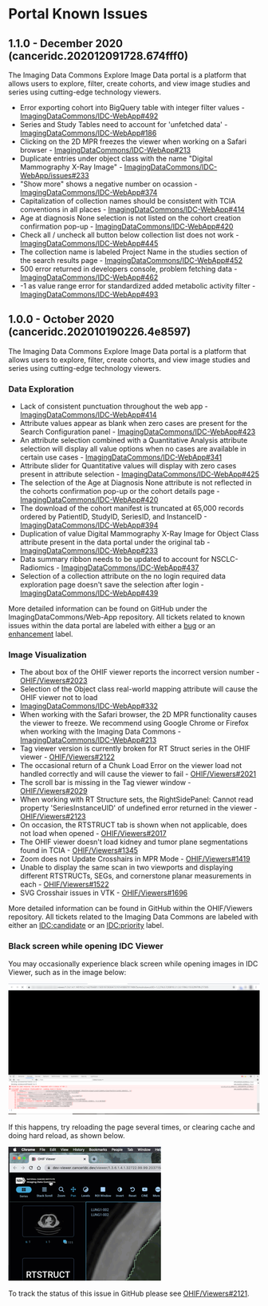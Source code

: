 # Portal Known Issues

## 1.1.0 - December 2020 \(canceridc.202012091728.674fff0\)

The Imaging Data Commons Explore Image Data portal is a platform that allows users to explore, filter, create cohorts, and view image studies and series using cutting-edge technology viewers.

* Error exporting cohort into BigQuery table with integer filter values - [ImagingDataCommons/IDC-WebApp\#492](https://github.com/ImagingDataCommons/IDC-WebApp/issues/492)
* Series and Study Tables need to account for 'unfetched data'  - [ImagingDataCommons/IDC-WebApp\#186](https://github.com/ImagingDataCommons/IDC-WebApp/issues/186)
* Clicking on the 2D MPR freezes the viewer when working on a Safari browser - [ImagingDataCommons/IDC-WebApp\#213](https://github.com/ImagingDataCommons/IDC-WebApp/issues/213)
* Duplicate entries under object class with the name "Digital Mammography X-Ray Image" - [ImagingDataCommons/IDC-WebApp/issues\#233](https://github.com/ImagingDataCommons/IDC-WebApp/issues/233)
* "Show more" shows a negative number on ocassion - [ImagingDataCommons/IDC-WebApp\#374](https://github.com/ImagingDataCommons/IDC-WebApp/issues/374)
* Capitalization of collection names should be consistent with TCIA conventions in all places - [ImagingDataCommons/IDC-WebApp\#414](https://github.com/ImagingDataCommons/IDC-WebApp/issues/414)
* Age at diagnosis None selection is not listed on the cohort creation confirmation pop-up - [ImagingDataCommons/IDC-WebApp\#420](https://github.com/ImagingDataCommons/IDC-WebApp/issues/420)
* Check all / uncheck all button below collection list does not work - [ImagingDataCommons/IDC-WebApp\#445](https://github.com/ImagingDataCommons/IDC-WebApp/issues/445)
* The collection name is labeled Project Name in the studies section of the search results page - [ImagingDataCommons/IDC-WebApp\#452](https://github.com/ImagingDataCommons/IDC-WebApp/issues/452)
* 500 error returned in developers console, problem fetching data - [ImagingDataCommons/IDC-WebApp\#462](https://github.com/ImagingDataCommons/IDC-WebApp/issues/462)
* -1 as value range error for standardized added metabolic activity filter - [ImagingDataCommons/IDC-WebApp\#493](https://github.com/ImagingDataCommons/IDC-WebApp/issues/493)

## 1.0.0 - October 2020 \(canceridc.202010190226.4e8597\)

The Imaging Data Commons Explore Image Data portal is a platform that allows users to explore, filter, create cohorts, and view image studies and series using cutting-edge technology viewers.

### **Data Exploration**

* Lack of consistent punctuation throughout the web app - [ImagingDataCommons/IDC-WebApp\#414](https://github.com/ImagingDataCommons/IDC-WebApp/issues/414)
* Attribute values appear as blank when zero cases are present for the Search Configuration panel - [ImagingDataCommons/IDC-WebApp\#423](https://github.com/ImagingDataCommons/IDC-WebApp/issues/423)
* An attribute selection combined with a Quantitative Analysis attribute selection will display all value options when no cases are available in certain use cases - [ImagingDataCommons/IDC-WebApp\#341](https://github.com/ImagingDataCommons/IDC-WebApp/issues/341)
* Attribute slider for Quantitative values will display with zero cases present in attribute selection - [ImagingDataCommons/IDC-WebApp\#425](https://github.com/ImagingDataCommons/IDC-WebApp/issues/425)
* The selection of the Age at Diagnosis None attribute is not reflected in the cohorts confirmation pop-up or the cohort details page - [ImagingDataCommons/IDC-WebApp\#420](https://github.com/ImagingDataCommons/IDC-WebApp/issues/420)
* The download of the cohort manifest is truncated at 65,000 records ordered by PatientID, StudyID, SeriesID, and InstanceID -[ ImagingDataCommons/IDC-WebApp\#394](https://github.com/ImagingDataCommons/IDC-WebApp/issues/394)
* Duplication of value Digital Mammography X-Ray Image  for Object Class attribute present in the data portal under the original tab -[ ImagingDataCommons/IDC-WebApp\#233](https://github.com/ImagingDataCommons/IDC-WebApp/issues/233)
* Data summary ribbon needs to be updated to account for NSCLC-Radiomics - [ImagingDataCommons/IDC-WebApp\#437](https://github.com/ImagingDataCommons/IDC-WebApp/issues/437)
* Selection of a collection attribute on the no login required data exploration page doesn't save the selection after login - [ImagingDataCommons/IDC-WebApp\#439](https://github.com/ImagingDataCommons/IDC-WebApp/issues/439)

More detailed information can be found on GitHub under the ImagingDataCommons/Web-App repository. All tickets related to known issues within the data portal are labeled with either a [bug](https://github.com/ImagingDataCommons/IDC-WebApp/issues?q=is%3Aissue+is%3Aopen+label%3Abug) or an [enhancement](https://github.com/ImagingDataCommons/IDC-WebApp/issues?q=is%3Aissue+is%3Aopen+label%3Aenhancement) label.

### **Image Visualization**

* The about box of the OHIF viewer reports the incorrect version number - [OHIF/Viewers\#2023](https://github.com/OHIF/Viewers/issues/2023)
* Selection of the Object class real-world mapping attribute will cause the OHIF viewer not to load
* [ImagingDataCommons/IDC-WebApp\#332](https://github.com/ImagingDataCommons/IDC-WebApp/issues/332)
* When working with the Safari browser, the 2D MPR functionality causes the viewer to freeze. We recommend using Google Chrome or Firefox when working with the Imaging Data Commons - [ImagingDataCommons/IDC-WebApp\#213](https://github.com/ImagingDataCommons/IDC-WebApp/issues/213)
* Tag viewer version is currently broken for RT Struct series in the OHIF viewer - [OHIF/Viewers\#2122](https://github.com/OHIF/Viewers/issues/2122)
* The occasional return of a Chunk Load Error on the viewer load not handled correctly and will cause the viewer to fail - [OHIF/Viewers\#2021](https://github.com/OHIF/Viewers/issues/2021)
* The scroll bar is missing in the Tag viewer window - [OHIF/Viewers\#2029](https://github.com/OHIF/Viewers/issues/2029)
* When working with RT Structure sets, the RightSidePanel: Cannot read property 'SeriesInstanceUID' of undefined error returned in the viewer - [OHIF/Viewers\#2123](https://github.com/OHIF/Viewers/issues/2123)
* On occasion, the RTSTRUCT tab is shown when not applicable, does not load when opened - [OHIF/Viewers\#2017](https://github.com/OHIF/Viewers/issues/2117)
* The OHIF viewer doesn't load  kidney and tumor plane segmentations found in TCIA - [OHIF/Viewers\#1345](https://github.com/OHIF/Viewers/issues/1345)
* Zoom does not Update Crosshairs in MPR Mode - [OHIF/Viewers\#1419](https://github.com/OHIF/Viewers/issues/1419)
* Unable to display the same scan in two viewports and displaying different RTSTRUCTs, SEGs, and cornerstone planar measurements in each - [OHIF/Viewers\#1522](https://github.com/OHIF/Viewers/issues/1522)
* SVG Crosshair issues in VTK - [OHIF/Viewers\#1696](https://github.com/OHIF/Viewers/issues/1696)

More detailed information can be found in GitHub within the OHIF/Viewers repository. All tickets related to the Imaging Data Commons are labeled with either an [IDC:candidate](https://github.com/OHIF/Viewers/labels/IDC%3Acandidate) or an [IDC:priority](https://github.com/OHIF/Viewers/labels/IDC%3Apriority) label.

### Black screen while opening IDC Viewer

You may occasionally experience black screen while opening images in IDC Viewer, such as in the image below:

![](../.gitbook/assets/96320286-dbc51680-0fc6-11eb-81ba-290e940f2f3f.png)

If this happens, try reloading the page several times, or clearing cache and doing hard reload, as shown below.

![](../.gitbook/assets/hard_reload.gif)

To track the status of this issue in GitHub please see [OHIF/Viewers\#2121](https://github.com/OHIF/Viewers/issues/2121).

